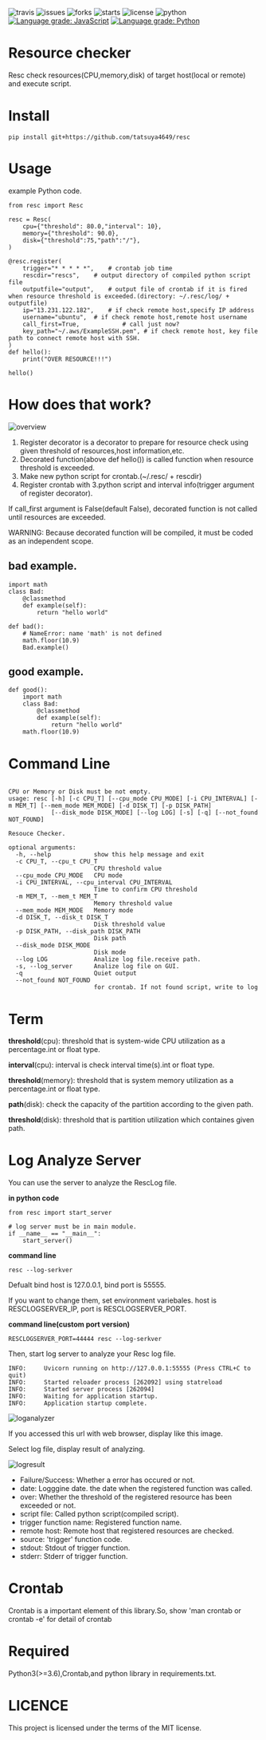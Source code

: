 
![travis](https://www.travis-ci.com/tatsuya4649/resc.svg?branch=master)
![issues](https://img.shields.io/github/issues/tatsuya4649/resc)
![forks](https://img.shields.io/github/forks/tatsuya4649/resc)
![starts](https://img.shields.io/github/stars/tatsuya4649/resc)
![license](https://img.shields.io/github/license/tatsuya4649/resc)
![python](https://img.shields.io/badge/python-3.6%7C3.7%7C3.8%7C3.9-blue)
[![Language grade: JavaScript](https://img.shields.io/lgtm/grade/javascript/g/tatsuya4649/resc.svg?logo=lgtm&logoWidth=18)](https://lgtm.com/projects/g/tatsuya4649/resc/context:javascript)
[![Language grade: Python](https://img.shields.io/lgtm/grade/python/g/tatsuya4649/resc.svg?logo=lgtm&logoWidth=18)](https://lgtm.com/projects/g/tatsuya4649/resc/context:python)

# Resource checker

Resc check resources(CPU,memory,disk) of target host(local or remote) and execute script.

# Install

```
pip install git+https://github.com/tatsuya4649/resc

```

# Usage

example Python code.

```kkkkkkkkkkkkkkk
from resc import Resc

resc = Resc(
	cpu={"threshold": 80.0,"interval": 10},
	memory={"threshold": 90.0},
	disk={"threshold":75,"path":"/"},
)

@resc.register(
	trigger="* * * * *",	# crontab job time
	rescdir="rescs",	# output directory of compiled python script file
	outputfile="output",	# output file of crontab if it is fired when resource threshold is exceeded.(directory: ~/.resc/log/ + outputfile)
	ip="13.231.122.182",	# if check remote host,specify IP address
	username="ubuntu",	# if check remote host,remote host username
	call_first=True,			# call just now?
	key_path="~/.aws/ExampleSSH.pem", # if check remote host, key file path to connect remote host with SSH.
)
def hello():
	print("OVER RESOURCE!!!")

hello()
```

# How does that work?

![overview](docs/assets/resc_overview.png)

1. Register decorator is a decorator to prepare for resource check using given threshold of resources,host information,etc.
2. Decorated function(above def hello()) is called function when resource threshold is exceeded.
3. Make new python script for crontab.(~/.resc/ + rescdir)
4. Register crontab with 3.python script and interval info(trigger argument of register decorator).

If call_first argument is False(default False), decorated function is not called until resources are exceeded.

WARNING: Because decorated function will be compiled, it must be coded as an independent scope.

## bad example.

```
import math
class Bad:
	@classmethod
	def example(self):
		return "hello world"

def bad():
	# NameError: name 'math' is not defined
	math.floor(10.9)
	Bad.example()
```

## good example.

```
def good():
	import math
	class Bad:
		@classmethod
		def example(self):
			return "hello world"
	math.floor(10.9)
```

# Command Line

```

CPU or Memory or Disk must be not empty.
usage: resc [-h] [-c CPU_T] [--cpu_mode CPU_MODE] [-i CPU_INTERVAL] [-m MEM_T] [--mem_mode MEM_MODE] [-d DISK_T] [-p DISK_PATH]
            [--disk_mode DISK_MODE] [--log LOG] [-s] [-q] [--not_found NOT_FOUND]

Resouce Checker.

optional arguments:
  -h, --help            show this help message and exit
  -c CPU_T, --cpu_t CPU_T
                        CPU threshold value
  --cpu_mode CPU_MODE   CPU mode
  -i CPU_INTERVAL, --cpu_interval CPU_INTERVAL
                        Time to confirm CPU threshold
  -m MEM_T, --mem_t MEM_T
                        Memory threshold value
  --mem_mode MEM_MODE   Memory mode
  -d DISK_T, --disk_t DISK_T
                        Disk threshold value
  -p DISK_PATH, --disk_path DISK_PATH
                        Disk path
  --disk_mode DISK_MODE
                        Disk mode
  --log LOG             Analize log file.receive path.
  -s, --log_server      Analize log file on GUI.
  -q                    Quiet output
  --not_found NOT_FOUND
                        for crontab. If not found script, write to log

```

# Term

**threshold**(cpu):  threshold that is system-wide CPU utilization as a percentage.int or float type.

**interval**(cpu): interval is check interval time(s).int or float type.

**threshold**(memory): threshold that is system memory utilization as a percentage.int or float type.

**path**(disk): check the capacity of the partition according to the given path.

**threshold**(disk): threshold that is partition utilization which containes given path.


# Log Analyze Server

You can use the server to analyze the RescLog file.

**in python code**

```
from resc import start_server

# log server must be in main module.
if __name__ == "__main__":
    start_server()
```

**command line**

```
resc --log-serkver
```

Defualt bind host is 127.0.0.1, bind port is 55555.

If you want to change them, set environment variebales. host is RESCLOGSERVER_IP, port is RESCLOGSERVER_PORT.

**command line(custom port version)**

```
RESCLOGSERVER_PORT=44444 resc --log-serkver
```

Then, start log server to analyze your Resc log file.

```
INFO:     Uvicorn running on http://127.0.0.1:55555 (Press CTRL+C to quit)
INFO:     Started reloader process [262092] using statreload
INFO:     Started server process [262094]
INFO:     Waiting for application startup.
INFO:     Application startup complete.
```

![loganalyzer](docs/asserts/loganalyzer.png)

If you accessed this url with web browser, display like this image.

Select log file, display result of analyzing.

![logresult](docs/asserts/logresult.png)

* Failure/Success: Whether a error has occured or not.
* date: Logggine date. the date when the registered function was called.
* over: Whether the threshold of the registered resource has been exceeded or not.
* script file: Called python script(compiled script).
* trigger function name: Registered function name.
* remote host: Remote host that registered resources are checked.
* source: 'trigger' function code.
* stdout: Stdout of trigger function.
* stderr: Stderr of trigger function.

# Crontab

Crontab is a important element of this library.So, show 'man crontab or crontab -e' for detail of crontab

# Required

Python3(>=3.6),Crontab,and python library in requirements.txt.

# LICENCE

This project is licensed under the terms of the MIT license.

